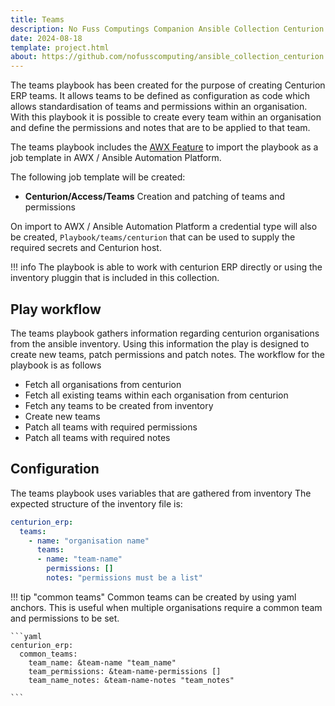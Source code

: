 ```yaml
---
title: Teams
description: No Fuss Computings Companion Ansible Collection Centurion teams Playbook.
date: 2024-08-18
template: project.html
about: https://github.com/nofusscomputing/ansible_collection_centurion
---
```


The teams playbook has been created for the purpose of creating Centurion ERP teams. It allows teams to be defined as configuration as code which allows standardisation of teams and permissions within an organisation. With this playbook it is possible to create every team within an organisation and define the permissions and notes that are to be applied to that team.

The teams playbook includes the [AWX Feature](../../../playbooks/awx.md) to import the playbook as a job template in AWX / Ansible Automation Platform.

The following job template will be created:

*  **Centurion/Access/Teams** Creation and patching of teams and permissions

On import to AWX / Ansible Automation Platform a credential type will also be created, `Playbook/teams/centurion` that can be used to supply the required secrets and Centurion host.

!!! info 
    The playbook is able to work with centurion ERP directly or using the inventory pluggin that is included in this collection.


## Play workflow

The teams playbook gathers information regarding centurion organisations from the ansible inventory. Using this information the play is designed to create new teams, patch permissions and patch notes. The workflow for the playbook is as follows

- Fetch all organisations from centurion
- Fetch all existing teams within each organisation from centurion
- Fetch any teams to be created from inventory
- Create new teams
- Patch all teams with required permissions
- Patch all teams with required notes


## Configuration

The teams playbook uses variables that are gathered from inventory
The expected structure of the inventory file is:

```yaml
centurion_erp:
  teams:
    - name: "organisation name"
      teams:
      - name: "team-name"
        permissions: []
        notes: "permissions must be a list"

```

!!! tip "common teams"
    Common teams can be created by using yaml anchors. This is useful when multiple organisations require a common team and permissions to be set.

    ```yaml
    centurion_erp:
      common_teams:
        team_name: &team-name "team_name"
        team_permissions: &team-name-permissions []
        team_name_notes: &team-name-notes "team_notes"

    ```
